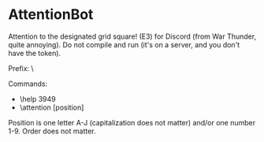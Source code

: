 # AttentionBot
Attention to the designated grid square! (E3) for Discord (from War Thunder, quite annoying). Do not compile and run (it's on a server, and you don't have the token).

Prefix: \

Commands:
- \help 3949
- \attention [position]

Position is one letter A-J (capitalization does not matter) and/or one number 1-9. Order does not matter.
